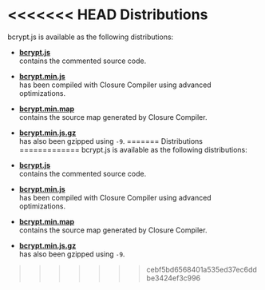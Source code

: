 <<<<<<< HEAD
Distributions
=============
bcrypt.js is available as the following distributions:

* **[bcrypt.js](https://github.com/dcodeIO/bcrypt.js/blob/master/dist/bcrypt.js)**  
  contains the commented source code.

* **[bcrypt.min.js](https://github.com/dcodeIO/bcrypt.js/blob/master/dist/bcrypt.min.js)**  
  has been compiled with Closure Compiler using advanced optimizations.

* **[bcrypt.min.map](https://github.com/dcodeIO/bcrypt.js/blob/master/dist/bcrypt.min.map)**  
  contains the source map generated by Closure Compiler.

* **[bcrypt.min.js.gz](https://github.com/dcodeIO/bcrypt.js/blob/master/dist/bcrypt.min.js.gz)**  
  has also been gzipped using `-9`.
=======
Distributions
=============
bcrypt.js is available as the following distributions:

* **[bcrypt.js](https://github.com/dcodeIO/bcrypt.js/blob/master/dist/bcrypt.js)**  
  contains the commented source code.

* **[bcrypt.min.js](https://github.com/dcodeIO/bcrypt.js/blob/master/dist/bcrypt.min.js)**  
  has been compiled with Closure Compiler using advanced optimizations.

* **[bcrypt.min.map](https://github.com/dcodeIO/bcrypt.js/blob/master/dist/bcrypt.min.map)**  
  contains the source map generated by Closure Compiler.

* **[bcrypt.min.js.gz](https://github.com/dcodeIO/bcrypt.js/blob/master/dist/bcrypt.min.js.gz)**  
  has also been gzipped using `-9`.
>>>>>>> cebf5bd6568401a535ed37ec6ddbe3424ef3c996
